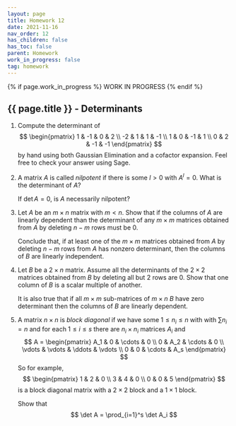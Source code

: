 ```yaml
---
layout: page
title: Homework 12
date: 2021-11-16
nav_order: 12
has_children: false
has_toc: false
parent: Homework
work_in_progress: false
tag: homework 
---
```


{% if page.work_in_progress %}
    WORK IN PROGRESS
{% endif %}

## {{ page.title }} - Determinants

1. Compute the determinant of 
$$
    \begin{pmatrix} 
        1 & -1 & 0 & 2 \\
        -2 & 1 & 1 & -1 \\
        1 & 0 & -1 & 1 \\
        0 & 2 & -1 & -1 
    \end{pmatrix}
$$
by hand using both Gaussian Elimination and a 
cofactor expansion. Feel free to check your answer using 
Sage. 

2. A matrix $A$ is called _nilpotent_ if there is some 
$l > 0$ with $A^l = 0$. What is the determinant of $A$? 

    If $\det A = 0$, is $A$ necessarily nilpotent?

3. Let $A$ be an $m \times n$ matrix with $m < n$. Show that 
if the columns of $A$ are linearly dependent than the determinant 
of any $m \times m$ matrices obtained from $A$ by deleting $n-m$ 
rows must be $0$. 

    Conclude that, if at least one of the $m \times m$ matrices 
    obtained from $A$ by deleting $n-m$ rows from $A$ has nonzero 
    determinant, then the columns of $B$ are linearly independent. 

4. Let $B$ be a $2 \times n$ matrix. Assume all the determinants of 
the $2 \times 2$ matrices obtained from $B$ by deleting all 
but $2$ rows are $0$. 
Show that one column of $B$ is a scalar multiple of another. 

    It is also true that if all $m \times m$ sub-matrices of $m \times n$
    $B$ have zero determinant then the columns of $B$ are linearly 
    dependent. 

5. A matrix $n \times n$ is _block diagonal_ if we have some 
$1 \leq n_i \leq n$ with with $\sum n_i = n$ and for each
$1 \leq i \leq s$ there are $n_i \times n_i$ matrices $A_i$ and 
$$
    A = \begin{pmatrix}
        A_1 & 0 & \cdots & 0 \\
        0 & A_2 & \cdots & 0 \\
        \vdots & \vdots & \ddots & \vdots \\
        0 & 0 & \cdots & A_s 
    \end{pmatrix}
$$
So for example, 
$$
    \begin{pmatrix} 
        1 & 2 & 0 \\
        3 & 4 & 0 \\
        0 & 0 & 5
    \end{pmatrix} 
$$
is a block diagonal matrix with a $2 \times 2$ block and a
$1 \times 1$ block. 

    Show that 
    $$
        \det A = \prod_{i=1}^s \det A_i 
    $$
